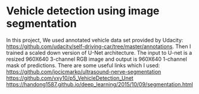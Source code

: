 # Vehicle detection using image segmentation
In this project, We used annotated vehicle data set provided by Udacity: https://github.com/udacity/self-driving-car/tree/master/annotations. Then I trained a scaled down version of U-Net architecture. The input to U-net is a resized 960X640 3-channel RGB image and output is 960X640 1-channel mask of predictions.
There are some useful links which I used:
https://github.com/jocicmarko/ultrasound-nerve-segmentation
https://github.com/vxy10/p5_VehicleDetection_Unet
https://handong1587.github.io/deep_learning/2015/10/09/segmentation.html
